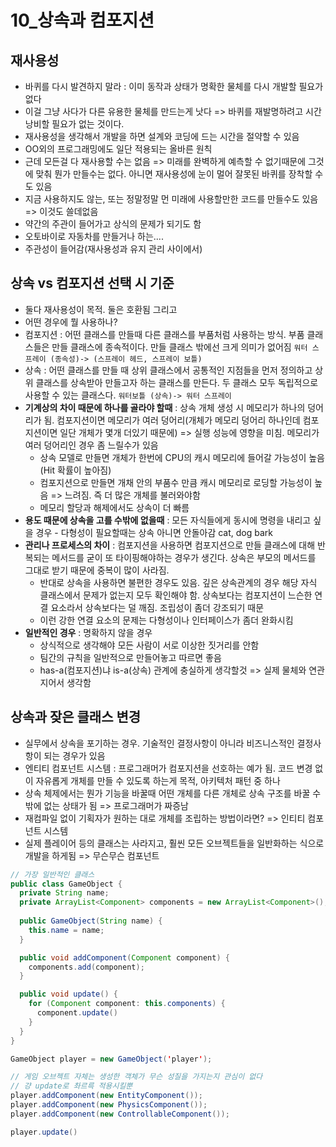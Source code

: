 # 10_상속과 컴포지션

## 재사용성

- 바퀴를 다시 발견하지 말라 : 이미 동작과 상태가 명확한 물체를 다시 개발할 필요가 없다
- 이걸 그냥 사다가 다른 유용한 물체를 만드는게 낫다 => 바퀴를 재발명하려고 시간낭비할 필요가 없는 것이다.
- 재사용성을 생각해서 개발을 하면 설계와 코딩에 드는 시간을 절약할 수 있음
- OO외의 프로그래밍에도 일단 적용되는 올바른 원칙
- 근데 모든걸 다 재사용할 수는 없음 => 미래를 완벽하게 예측할 수 없기때문에 그것에 맞춰 뭔가 만들수는 없다. 아니면 재사용성에 눈이 멀어 잘못된 바퀴를 장착할 수도 있음
- 지금 사용하지도 않는, 또는 정말정말 먼 미래에 사용할만한 코드를 만들수도 있음 => 이것도 쓸데없음
- 약간의 주관이 들어가고 상식의 문제가 되기도 함
- 오토바이로 자동차를 만들거나 하는....
- 주관성이 들어감(재사용성과 유지 관리 사이에서)

## 상속 vs 컴포지션 선택 시 기준

- 둘다 재사용성이 목적. 둘은 호환됨 그리고
- 어떤 경우에 뭘 사용하나?
- 컴포지션 : 어떤 클래스를 만들때 다른 클래스를 부품처럼 사용하는 방식. 부품 클래스들은 만들 클래스에 종속적이다. 만들 클래스 밖에선 크게 의미가 없어짐 `워터 스프레이 (종속성)-> (스프레이 헤드, 스프레이 보틀)`
- 상속 : 어떤 클래스를 만들 때 상위 클래스에서 공통적인 지점들을 먼저 정의하고 상위 클래스를 상속받아 만들고자 하는 클래스를 만든다. 두 클래스 모두 독립적으로 사용할 수 있는 클래스다. `워터보틀 (상속)-> 워터 스프레이`
- **기계상의 차이 때문에 하나를 골라야 할때** : 상속 개체 생성 시 메모리가 하나의 덩어리가 됨. 컴포지션이면 메모리가 여러 덩어리(개체가 메모리 덩어리 하나인데 컴포지션이면 일단 개체가 몇개 더있기 때문에) => 실행 성능에 영향을 미침. 메모리가 여러 덩어리인 경우 좀 느릴수가 있음
  - 상속 모델로 만들면 개체가 한번에 CPU의 캐시 메모리에 들어갈 가능성이 높음(Hit 확률이 높아짐)
  - 컴포지션으로 만들면 개채 안의 부품수 만큼 캐시 메모리로 로딩할 가능성이 높음 => 느려짐. 즉 더 많은 개체를 불러와야함
  - 메모리 할당과 해제에서도 상속이 더 빠름
- **용도 때문에 상속을 고를 수밖에 없을때** : 모든 자식들에게 동시에 명령을 내리고 싶을 경우 - 다형성이 필요할때는 상속 아니면 안돌아감 cat, dog bark
- **관리나 프로세스의 차이** : 컴포지션을 사용하면 컴포지션으로 만들 클래스에 대해 반복되는 메서드를 굳이 또 타이핑해야하는 경우가 생긴다. 상속은 부모의 메서드를 그대로 받기 때문에 중복이 많이 사라짐. 
  - 반대로 상속을 사용하면 불편한 경우도 있음. 깊은 상속관계의 경우 해당 자식 클래스에서 문제가 없는지 모두 확인해야 함. 상속보다는 컴포지션이 느슨한 연결 요소라서 상속보다는 덜 깨짐. 조립성이 좀더 강조되기 때문
  - 이런 강한 연결 요소의 문제는 다형성이나 인터페이스가 좀더 완화시킴
- **일반적인 경우** : 명확하지 않을 경우
  - 상식적으로 생각해야 모든 사람이 서로 이상한 짓거리를 안함
  - 팀간의 규칙을 일반적으로 만들어놓고 따르면 좋음
  - has-a(컴포지션)냐 is-a(상속) 관계에 충실하게 생각할것 => 실제 물체와 연관지어서 생각함

## 상속과 잦은 클래스 변경 

- 실무에서 상속을 포기하는 경우. 기술적인 결정사항이 아니라 비즈니스적인 결정사항이 되는 경우가 있음
- 엔티티 컴포넌트 시스템 : 프로그래머가 컴포지션을 선호하는 예가 됨. 코드 변경 없이 자유롭게 개체를 만들 수 있도록 하는게 목적, 아키텍처 패턴 중 하나
- 상속 체제에서는 뭔가 기능을 바꿀때 어떤 개체를 다른 개체로 상속 구조를 바꿀 수 밖에 없는 상태가 됨 => 프로그래머가 짜증남
- 재컴파일 없이 기획자가 원하는 대로 개체를 조립하는 방법이라면? => 인티티 컴포넌트 시스템
- 실제 플레이어 등의 클래스는 사라지고, 훨씬 모든 오브젝트들을 일반화하는 식으로 개발을 하게됨 => 무슨무슨 컴포넌트

```java
// 가장 일반적인 클래스
public class GameObject {
  private String name;
  private ArrayList<Component> components = new ArrayList<Component>();
  
  public GameObject(String name) {
    this.name = name;
  } 

  public void addComponent(Component component) {
    components.add(component);
  }

  public void update() {
    for (Component component: this.components) {
      component.update()
    }
  }
} 

GameObject player = new GameObject('player');

// 게임 오브젝트 자체는 생성한 객체가 무슨 성질을 가지는지 관심이 없다
// 걍 update로 촤르륵 적용시킬뿐
player.addComponent(new EntityComponent());
player.addComponent(new PhysicsComponent());
player.addComponent(new ControllableComponent());

player.update()
```